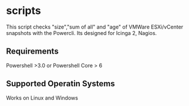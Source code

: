 # scripts
This script checks "size","sum of all" and "age" of VMWare ESXi/vCenter snapshots with the Powercli. Its designed for Icinga 2, Nagios.

## Requirements
Powershell >3.0 or Powershell Core > 6

## Supported Operatin Systems
Works on Linux and Windows
